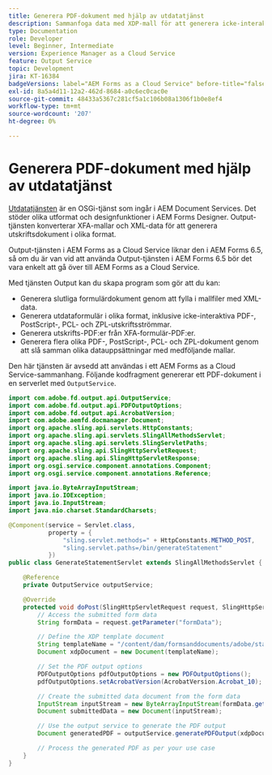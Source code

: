 ```yaml
---
title: Generera PDF-dokument med hjälp av utdatatjänst
description: Sammanfoga data med XDP-mall för att generera icke-interaktiv PDF
type: Documentation
role: Developer
level: Beginner, Intermediate
version: Experience Manager as a Cloud Service
feature: Output Service
topic: Development
jira: KT-16384
badgeVersions: label="AEM Forms as a Cloud Service" before-title="false"
exl-id: 8a5a4d11-12a2-462d-8684-a0c6ec0cac0e
source-git-commit: 48433a5367c281cf5a1c106b08a1306f1b0e8ef4
workflow-type: tm+mt
source-wordcount: '207'
ht-degree: 0%

---
```


# Generera PDF-dokument med hjälp av utdatatjänst

[Utdatatjänsten](https://javadoc.io/static/com.adobe.aem/aem-forms-sdk-api/2024.07.31.00-240800/com/adobe/fd/output/api/OutputService.html) är en OSGi-tjänst som ingår i AEM Document Services. Det stöder olika utformat och designfunktioner i AEM Forms Designer. Output-tjänsten konverterar XFA-mallar och XML-data för att generera utskriftsdokument i olika format.

Output-tjänsten i AEM Forms as a Cloud Service liknar den i AEM Forms 6.5, så om du är van vid att använda Output-tjänsten i AEM Forms 6.5 bör det vara enkelt att gå över till AEM Forms as a Cloud Service.

Med tjänsten Output kan du skapa program som gör att du kan:

+ Generera slutliga formulärdokument genom att fylla i mallfiler med XML-data.
+ Generera utdataformulär i olika format, inklusive icke-interaktiva PDF-, PostScript-, PCL- och ZPL-utskriftsströmmar.
+ Generera utskrifts-PDF:er från XFA-formulär-PDF:er.
+ Generera flera olika PDF-, PostScript-, PCL- och ZPL-dokument genom att slå samman olika datauppsättningar med medföljande mallar.

Den här tjänsten är avsedd att användas i ett AEM Forms as a Cloud Service-sammanhang. Följande kodfragment genererar ett PDF-dokument i en serverlet med `OutputService`.

```java
import com.adobe.fd.output.api.OutputService;
import com.adobe.fd.output.api.PDFOutputOptions;
import com.adobe.fd.output.api.AcrobatVersion;
import com.adobe.aemfd.docmanager.Document;
import org.apache.sling.api.servlets.HttpConstants;
import org.apache.sling.api.servlets.SlingAllMethodsServlet;
import org.apache.sling.api.servlets.SlingServletPaths;
import org.apache.sling.api.SlingHttpServletRequest;
import org.apache.sling.api.SlingHttpServletResponse;
import org.osgi.service.component.annotations.Component;
import org.osgi.service.component.annotations.Reference;

import java.io.ByteArrayInputStream;
import java.io.IOException;
import java.io.InputStream;
import java.nio.charset.StandardCharsets;

@Component(service = Servlet.class,
           property = {
               "sling.servlet.methods=" + HttpConstants.METHOD_POST,
               "sling.servlet.paths=/bin/generateStatement"
           })
public class GenerateStatementServlet extends SlingAllMethodsServlet {

    @Reference
    private OutputService outputService;

    @Override
    protected void doPost(SlingHttpServletRequest request, SlingHttpServletResponse response) throws IOException {
        // Access the submitted form data
        String formData = request.getParameter("formData");

        // Define the XDP template document
        String templateName = "/content/dam/formsanddocuments/adobe/statement.xdp";
        Document xdpDocument = new Document(templateName);

        // Set the PDF output options
        PDFOutputOptions pdfOutputOptions = new PDFOutputOptions();
        pdfOutputOptions.setAcrobatVersion(AcrobatVersion.Acrobat_10);

        // Create the submitted data document from the form data
        InputStream inputStream = new ByteArrayInputStream(formData.getBytes(StandardCharsets.UTF_8));
        Document submittedData = new Document(inputStream);

        // Use the output service to generate the PDF output
        Document generatedPDF = outputService.generatePDFOutput(xdpDocument, submittedData, pdfOutputOptions);

        // Process the generated PDF as per your use case        
    }
}
```
